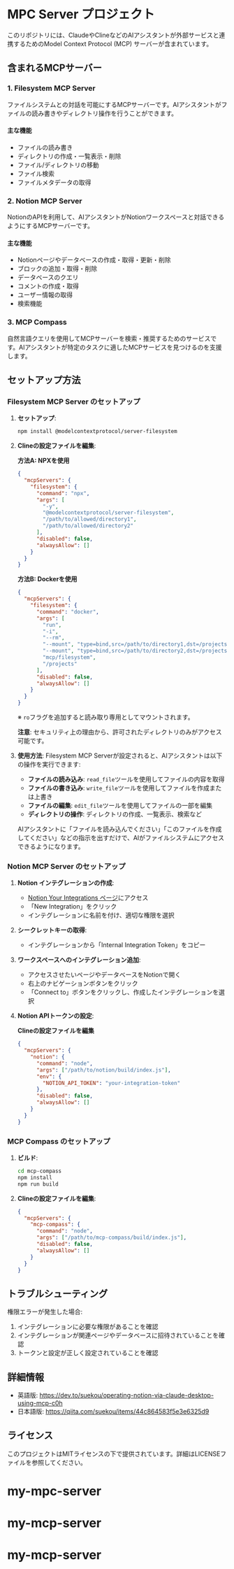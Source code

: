 # MPC Server プロジェクト

このリポジトリには、ClaudeやClineなどのAIアシスタントが外部サービスと連携するためのModel Context Protocol (MCP) サーバーが含まれています。

## 含まれるMCPサーバー

### 1. Filesystem MCP Server

ファイルシステムとの対話を可能にするMCPサーバーです。AIアシスタントがファイルの読み書きやディレクトリ操作を行うことができます。

#### 主な機能

- ファイルの読み書き
- ディレクトリの作成・一覧表示・削除
- ファイル/ディレクトリの移動
- ファイル検索
- ファイルメタデータの取得

### 2. Notion MCP Server

NotionのAPIを利用して、AIアシスタントがNotionワークスペースと対話できるようにするMCPサーバーです。

#### 主な機能

- Notionページやデータベースの作成・取得・更新・削除
- ブロックの追加・取得・削除
- データベースのクエリ
- コメントの作成・取得
- ユーザー情報の取得
- 検索機能

### 3. MCP Compass

自然言語クエリを使用してMCPサーバーを検索・推奨するためのサービスです。AIアシスタントが特定のタスクに適したMCPサービスを見つけるのを支援します。

## セットアップ方法

### Filesystem MCP Server のセットアップ

1. **セットアップ**:
   ```bash
   npm install @modelcontextprotocol/server-filesystem
   ```

2. **Clineの設定ファイルを編集**:

   **方法A: NPXを使用**
   ```json
   {
     "mcpServers": {
       "filesystem": {
         "command": "npx",
         "args": [
           "-y",
           "@modelcontextprotocol/server-filesystem",
           "/path/to/allowed/directory1",
           "/path/to/allowed/directory2"
         ],
         "disabled": false,
         "alwaysAllow": []
       }
     }
   }
   ```

   **方法B: Dockerを使用**
   ```json
   {
     "mcpServers": {
       "filesystem": {
         "command": "docker",
         "args": [
           "run",
           "-i",
           "--rm",
           "--mount", "type=bind,src=/path/to/directory1,dst=/projects/directory1",
           "--mount", "type=bind,src=/path/to/directory2,dst=/projects/directory2,ro",
           "mcp/filesystem",
           "/projects"
         ],
         "disabled": false,
         "alwaysAllow": []
       }
     }
   }
   ```
   ※ `ro`フラグを追加すると読み取り専用としてマウントされます。

   **注意**: セキュリティ上の理由から、許可されたディレクトリのみがアクセス可能です。

3. **使用方法**:
   Filesystem MCP Serverが設定されると、AIアシスタントは以下の操作を実行できます:

   - **ファイルの読み込み**: `read_file`ツールを使用してファイルの内容を取得
   - **ファイルの書き込み**: `write_file`ツールを使用してファイルを作成または上書き
   - **ファイルの編集**: `edit_file`ツールを使用してファイルの一部を編集
   - **ディレクトリの操作**: ディレクトリの作成、一覧表示、検索など

   AIアシスタントに「ファイルを読み込んでください」「このファイルを作成してください」などの指示を出すだけで、AIがファイルシステムにアクセスできるようになります。

### Notion MCP Server のセットアップ

1. **Notion インテグレーションの作成**:
   - [Notion Your Integrations ページ](https://www.notion.so/profile/integrations)にアクセス
   - 「New Integration」をクリック
   - インテグレーションに名前を付け、適切な権限を選択

2. **シークレットキーの取得**:
   - インテグレーションから「Internal Integration Token」をコピー

3. **ワークスペースへのインテグレーション追加**:
   - アクセスさせたいページやデータベースをNotionで開く
   - 右上のナビゲーションボタンをクリック
   - 「Connect to」ボタンをクリックし、作成したインテグレーションを選択

4. **Notion APIトークンの設定**:

   **Clineの設定ファイルを編集**
   ```json
   {
     "mcpServers": {
       "notion": {
         "command": "node",
         "args": ["/path/to/notion/build/index.js"],
         "env": {
           "NOTION_API_TOKEN": "your-integration-token"
         },
         "disabled": false,
         "alwaysAllow": []
       }
     }
   }
   ```

### MCP Compass のセットアップ

1. **ビルド**:
   ```bash
   cd mcp-compass
   npm install
   npm run build
   ```

2. **Clineの設定ファイルを編集**:
   ```json
   {
     "mcpServers": {
       "mcp-compass": {
         "command": "node",
         "args": ["/path/to/mcp-compass/build/index.js"],
         "disabled": false,
         "alwaysAllow": []
       }
     }
   }
   ```

## トラブルシューティング

権限エラーが発生した場合:

1. インテグレーションに必要な権限があることを確認
2. インテグレーションが関連ページやデータベースに招待されていることを確認
3. トークンと設定が正しく設定されていることを確認

## 詳細情報

- 英語版: https://dev.to/suekou/operating-notion-via-claude-desktop-using-mcp-c0h
- 日本語版: https://qiita.com/suekou/items/44c864583f5e3e6325d9

## ライセンス

このプロジェクトはMITライセンスの下で提供されています。詳細はLICENSEファイルを参照してください。
# my-mpc-server
# my-mcp-server
# my-mcp-server
